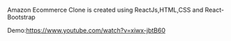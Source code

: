 Amazon Ecommerce Clone is created using ReactJs,HTML,CSS and React-Bootstrap

Demo:https://www.youtube.com/watch?v=xiwx-jbtB60
